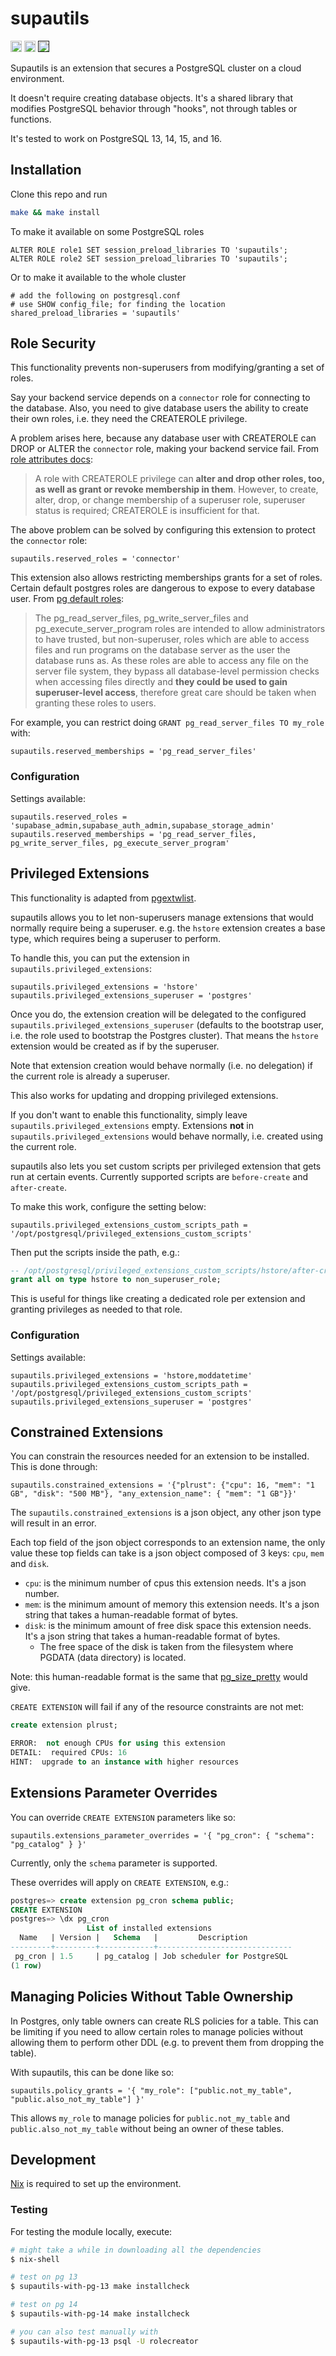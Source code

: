 # supautils

<p>

<a href="https://github.com/supabase/supautils/actions"><img src="https://github.com/supabase/supautils/actions/workflows/main.yml/badge.svg" alt="Tests" height="18"></a>
<a href="https://github.com/olirice/alembic_utils/blob/master/LICENSE"><img src="https://img.shields.io/pypi/l/markdown-subtemplate.svg" alt="License" height="18"></a>
<a href=""><img src="https://img.shields.io/badge/postgresql-13+-blue.svg" alt="PostgreSQL version" height="18"></a>

</p>

Supautils is an extension that secures a PostgreSQL cluster on a cloud environment.

It doesn't require creating database objects. It's a shared library that modifies PostgreSQL behavior through "hooks", not through tables or functions.

It's tested to work on PostgreSQL 13, 14, 15, and 16.

## Installation

Clone this repo and run

```bash
make && make install
```

To make it available on some PostgreSQL roles

```
ALTER ROLE role1 SET session_preload_libraries TO 'supautils';
ALTER ROLE role2 SET session_preload_libraries TO 'supautils';
```

Or to make it available to the whole cluster

```
# add the following on postgresql.conf
# use SHOW config_file; for finding the location
shared_preload_libraries = 'supautils'
```

## Role Security

This functionality prevents non-superusers from modifying/granting a set of roles.

Say your backend service depends on a `connector` role for connecting to the database. Also, you need to give database users the ability to create their own roles, i.e. they need the CREATEROLE privilege.

A problem arises here, because any database user with CREATEROLE can DROP or ALTER the `connector` role, making your backend service fail.
From [role attributes docs](https://www.postgresql.org/docs/current/role-attributes.html):

> A role with CREATEROLE privilege can **alter and drop other roles, too, as well as grant or revoke membership in them**.
> However, to create, alter, drop, or change membership of a superuser role, superuser status is required;
> CREATEROLE is insufficient for that.

The above problem can be solved by configuring this extension to protect the `connector` role:

```
supautils.reserved_roles = 'connector'
```

This extension also allows restricting memberships grants for a set of roles. Certain default postgres roles are dangerous
to expose to every database user. From [pg default roles](https://www.postgresql.org/docs/11/default-roles.html):

> The pg_read_server_files, pg_write_server_files and pg_execute_server_program roles are intended to allow administrators to have trusted,
> but non-superuser, roles which are able to access files and run programs on the database server as the user the database runs as.
> As these roles are able to access any file on the server file system, they bypass all database-level permission checks when accessing files directly
> and **they could be used to gain superuser-level access**, therefore great care should be taken when granting these roles to users.

For example, you can restrict doing `GRANT pg_read_server_files TO my_role` with:

```
supautils.reserved_memberships = 'pg_read_server_files'
```

### Configuration

Settings available:

```
supautils.reserved_roles = 'supabase_admin,supabase_auth_admin,supabase_storage_admin'
supautils.reserved_memberships = 'pg_read_server_files, pg_write_server_files, pg_execute_server_program'
```

## Privileged Extensions

This functionality is adapted from [pgextwlist](https://github.com/dimitri/pgextwlist).

supautils allows you to let non-superusers manage extensions that would normally require being a superuser. e.g. the `hstore` extension creates a base type, which requires being a superuser to perform.

To handle this, you can put the extension in `supautils.privileged_extensions`:

```
supautils.privileged_extensions = 'hstore'
supautils.privileged_extensions_superuser = 'postgres'
```

Once you do, the extension creation will be delegated to the configured `supautils.privileged_extensions_superuser` (defaults to the bootstrap user, i.e. the role used to bootstrap the Postgres cluster). That means the `hstore` extension would be created as if by the superuser.

Note that extension creation would behave normally (i.e. no delegation) if the current role is already a superuser.

This also works for updating and dropping privileged extensions.

If you don't want to enable this functionality, simply leave `supautils.privileged_extensions` empty. Extensions **not** in `supautils.privileged_extensions` would behave normally, i.e. created using the current role.

supautils also lets you set custom scripts per privileged extension that gets run at certain events. Currently supported scripts are `before-create` and `after-create`.

To make this work, configure the setting below:

```
supautils.privileged_extensions_custom_scripts_path = '/opt/postgresql/privileged_extensions_custom_scripts'
```

Then put the scripts inside the path, e.g.:

```sql
-- /opt/postgresql/privileged_extensions_custom_scripts/hstore/after-create.sql
grant all on type hstore to non_superuser_role;
```

This is useful for things like creating a dedicated role per extension and granting privileges as needed to that role.

### Configuration

Settings available:

```
supautils.privileged_extensions = 'hstore,moddatetime'
supautils.privileged_extensions_custom_scripts_path = '/opt/postgresql/privileged_extensions_custom_scripts'
supautils.privileged_extensions_superuser = 'postgres'
```

## Constrained Extensions

You can constrain the resources needed for an extension to be installed. This is done through:

```
supautils.constrained_extensions = '{"plrust": {"cpu": 16, "mem": "1 GB", "disk": "500 MB"}, "any_extension_name": { "mem": "1 GB"}}'
```

The `supautils.constrained_extensions` is a json object, any other json type will result in an error.

Each top field of the json object corresponds to an extension name, the only value these top fields can take is a json object composed of 3 keys: `cpu`, `mem` and `disk`.

- `cpu`: is the minimum number of cpus this extension needs. It's a json number.
- `mem`: is the minimum amount of memory this extension needs. It's a json string that takes a human-readable format of bytes.
- `disk`: is the minimum amount of free disk space this extension needs. It's a json string that takes a human-readable format of bytes.
  + The free space of the disk is taken from the filesystem where PGDATA (data directory) is located.

Note: this human-readable format is the same that [pg_size_pretty](https://pgpedia.info/p/pg_size_pretty.html) would give.

`CREATE EXTENSION` will fail if any of the resource constraints are not met:

```sql
create extension plrust;

ERROR:  not enough CPUs for using this extension
DETAIL:  required CPUs: 16
HINT:  upgrade to an instance with higher resources
```

## Extensions Parameter Overrides

You can override `CREATE EXTENSION` parameters like so:

```
supautils.extensions_parameter_overrides = '{ "pg_cron": { "schema": "pg_catalog" } }'
```

Currently, only the `schema` parameter is supported.

These overrides will apply on `CREATE EXTENSION`, e.g.:

```sql
postgres=> create extension pg_cron schema public;
CREATE EXTENSION
postgres=> \dx pg_cron
                 List of installed extensions
  Name   | Version |   Schema   |         Description
---------+---------+------------+------------------------------
 pg_cron | 1.5     | pg_catalog | Job scheduler for PostgreSQL
(1 row)
```

## Managing Policies Without Table Ownership

In Postgres, only table owners can create RLS policies for a table. This can be
limiting if you need to allow certain roles to manage policies without allowing
them to perform other DDL (e.g. to prevent them from dropping the table).

With supautils, this can be done like so:

```
supautils.policy_grants = '{ "my_role": ["public.not_my_table", "public.also_not_my_table"] }'
```

This allows `my_role` to manage policies for `public.not_my_table` and
`public.also_not_my_table` without being an owner of these tables.

## Development

[Nix](https://nixos.org/download.html) is required to set up the environment.

### Testing

For testing the module locally, execute:

```bash
# might take a while in downloading all the dependencies
$ nix-shell

# test on pg 13
$ supautils-with-pg-13 make installcheck

# test on pg 14
$ supautils-with-pg-14 make installcheck

# you can also test manually with
$ supautils-with-pg-13 psql -U rolecreator
```
